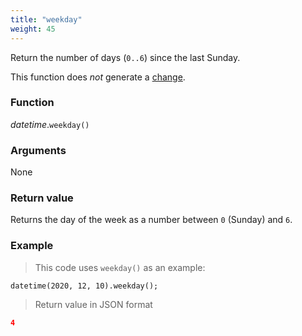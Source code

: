 ```yaml
---
title: "weekday"
weight: 45
---
```


Return the number of days (`0..6`) since the last Sunday.

This function does *not* generate a [change](../../../overview/changes).

### Function

*datetime*.`weekday()`

### Arguments

None

### Return value

Returns the day of the week as a number between `0` (Sunday) and `6`.

### Example

> This code uses `weekday()` as an example:

```thingsdb,json_response
datetime(2020, 12, 10).weekday();
```

> Return value in JSON format

```json
4
```


